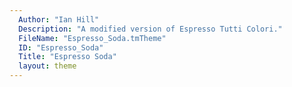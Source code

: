 ```yaml
---
  Author: "Ian Hill"
  Description: "A modified version of Espresso Tutti Colori."
  FileName: "Espresso_Soda.tmTheme"
  ID: "Espresso_Soda"
  Title: "Espresso Soda"
  layout: theme
---
```

  